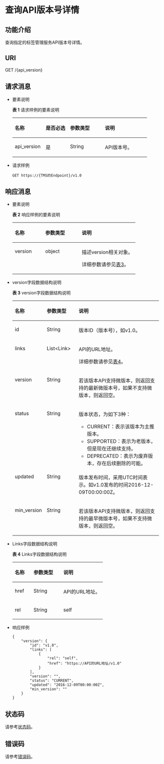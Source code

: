 # 查询API版本号详情<a name="zh-cn_topic_0133313257"></a>

## 功能介绍<a name="section112333415306"></a>

查询指定的标签管理服务API版本号详情。

## URI<a name="section9128153473016"></a>

GET /\{api\_version\}

## 请求消息<a name="section32381034103013"></a>

-   要素说明

    **表 1**  请求样例的要素说明

    <a name="table12569102910"></a>
    <table><thead align="left"><tr id="row863915010914"><th class="cellrowborder" valign="top" width="22.97%" id="mcps1.2.5.1.1"><p id="p86399015915"><a name="p86399015915"></a><a name="p86399015915"></a><strong id="b196391601693"><a name="b196391601693"></a><a name="b196391601693"></a>名称</strong></p>
    </th>
    <th class="cellrowborder" valign="top" width="18.15%" id="mcps1.2.5.1.2"><p id="p15639401794"><a name="p15639401794"></a><a name="p15639401794"></a><strong id="b3639100594"><a name="b3639100594"></a><a name="b3639100594"></a>是否必选</strong></p>
    </th>
    <th class="cellrowborder" valign="top" width="25.91%" id="mcps1.2.5.1.3"><p id="p363930296"><a name="p363930296"></a><a name="p363930296"></a><strong id="b206391010910"><a name="b206391010910"></a><a name="b206391010910"></a>参数类型</strong></p>
    </th>
    <th class="cellrowborder" valign="top" width="32.97%" id="mcps1.2.5.1.4"><p id="p2640101992"><a name="p2640101992"></a><a name="p2640101992"></a><strong id="b11640901591"><a name="b11640901591"></a><a name="b11640901591"></a>说明</strong></p>
    </th>
    </tr>
    </thead>
    <tbody><tr id="row1864013012915"><td class="cellrowborder" valign="top" width="22.97%" headers="mcps1.2.5.1.1 "><p id="p1364000890"><a name="p1364000890"></a><a name="p1364000890"></a>api_version</p>
    </td>
    <td class="cellrowborder" valign="top" width="18.15%" headers="mcps1.2.5.1.2 "><p id="p146400018913"><a name="p146400018913"></a><a name="p146400018913"></a>是</p>
    </td>
    <td class="cellrowborder" valign="top" width="25.91%" headers="mcps1.2.5.1.3 "><p id="p9640601896"><a name="p9640601896"></a><a name="p9640601896"></a>String</p>
    </td>
    <td class="cellrowborder" valign="top" width="32.97%" headers="mcps1.2.5.1.4 "><p id="p1464011017920"><a name="p1464011017920"></a><a name="p1464011017920"></a>API版本号。</p>
    </td>
    </tr>
    </tbody>
    </table>

-   请求样例

    ```
    GET https://{TMS的Endpoint}/v1.0
    ```


## 响应消息<a name="section17252434193018"></a>

-   要素说明

    **表 2**  响应样例的要素说明

    <a name="table638373419305"></a>
    <table><thead align="left"><tr id="row163831536143019"><th class="cellrowborder" valign="top" width="24.83%" id="mcps1.2.4.1.1"><p id="p1738363612307"><a name="p1738363612307"></a><a name="p1738363612307"></a><strong id="b10108718203616"><a name="b10108718203616"></a><a name="b10108718203616"></a>名称</strong></p>
    </th>
    <th class="cellrowborder" valign="top" width="29.65%" id="mcps1.2.4.1.2"><p id="p4383136193010"><a name="p4383136193010"></a><a name="p4383136193010"></a><strong id="b7111418153616"><a name="b7111418153616"></a><a name="b7111418153616"></a>参数类型</strong></p>
    </th>
    <th class="cellrowborder" valign="top" width="45.519999999999996%" id="mcps1.2.4.1.3"><p id="p153838362301"><a name="p153838362301"></a><a name="p153838362301"></a><strong id="b1711421823612"><a name="b1711421823612"></a><a name="b1711421823612"></a>说明</strong></p>
    </th>
    </tr>
    </thead>
    <tbody><tr id="row163832366304"><td class="cellrowborder" valign="top" width="24.83%" headers="mcps1.2.4.1.1 "><p id="p3383133610301"><a name="p3383133610301"></a><a name="p3383133610301"></a>version</p>
    </td>
    <td class="cellrowborder" valign="top" width="29.65%" headers="mcps1.2.4.1.2 "><p id="p2383133616305"><a name="p2383133616305"></a><a name="p2383133616305"></a>object</p>
    </td>
    <td class="cellrowborder" valign="top" width="45.519999999999996%" headers="mcps1.2.4.1.3 "><p id="p1238343618301"><a name="p1238343618301"></a><a name="p1238343618301"></a>描述version相关对象。</p>
    <p id="p041917181204"><a name="p041917181204"></a><a name="p041917181204"></a>详细参数请参见<a href="#table7480934143011">表3</a>。</p>
    </td>
    </tr>
    </tbody>
    </table>

-   version字段数据结构说明

    **表 3**  version字段数据结构说明

    <a name="table7480934143011"></a>
    <table><thead align="left"><tr id="row5383153610309"><th class="cellrowborder" valign="top" width="18.688131186881314%" id="mcps1.2.4.1.1"><p id="p2384153663010"><a name="p2384153663010"></a><a name="p2384153663010"></a><strong id="b98711320193612"><a name="b98711320193612"></a><a name="b98711320193612"></a>名称</strong></p>
    </th>
    <th class="cellrowborder" valign="top" width="22.077792220777923%" id="mcps1.2.4.1.2"><p id="p8384203618302"><a name="p8384203618302"></a><a name="p8384203618302"></a><strong id="b1872142043619"><a name="b1872142043619"></a><a name="b1872142043619"></a>参数类型</strong></p>
    </th>
    <th class="cellrowborder" valign="top" width="59.23407659234077%" id="mcps1.2.4.1.3"><p id="p17384123612304"><a name="p17384123612304"></a><a name="p17384123612304"></a><strong id="b12877142019360"><a name="b12877142019360"></a><a name="b12877142019360"></a>说明</strong></p>
    </th>
    </tr>
    </thead>
    <tbody><tr id="row838413616301"><td class="cellrowborder" valign="top" width="18.688131186881314%" headers="mcps1.2.4.1.1 "><p id="p638463613305"><a name="p638463613305"></a><a name="p638463613305"></a>id</p>
    </td>
    <td class="cellrowborder" valign="top" width="22.077792220777923%" headers="mcps1.2.4.1.2 "><p id="p43841036173017"><a name="p43841036173017"></a><a name="p43841036173017"></a>String</p>
    </td>
    <td class="cellrowborder" valign="top" width="59.23407659234077%" headers="mcps1.2.4.1.3 "><p id="p153844368307"><a name="p153844368307"></a><a name="p153844368307"></a>版本ID（版本号），如v1.0。</p>
    </td>
    </tr>
    <tr id="row143841136183018"><td class="cellrowborder" valign="top" width="18.688131186881314%" headers="mcps1.2.4.1.1 "><p id="p2038423643018"><a name="p2038423643018"></a><a name="p2038423643018"></a>links</p>
    </td>
    <td class="cellrowborder" valign="top" width="22.077792220777923%" headers="mcps1.2.4.1.2 "><p id="p2384736163019"><a name="p2384736163019"></a><a name="p2384736163019"></a>List&lt;Link&gt;</p>
    </td>
    <td class="cellrowborder" valign="top" width="59.23407659234077%" headers="mcps1.2.4.1.3 "><p id="p8384123653010"><a name="p8384123653010"></a><a name="p8384123653010"></a>API的URL地址。</p>
    <p id="p149851402025"><a name="p149851402025"></a><a name="p149851402025"></a>详细参数请参见<a href="#table86914347304">表4</a>。</p>
    </td>
    </tr>
    <tr id="row14384173643012"><td class="cellrowborder" valign="top" width="18.688131186881314%" headers="mcps1.2.4.1.1 "><p id="p8384153619301"><a name="p8384153619301"></a><a name="p8384153619301"></a>version</p>
    </td>
    <td class="cellrowborder" valign="top" width="22.077792220777923%" headers="mcps1.2.4.1.2 "><p id="p8384133683015"><a name="p8384133683015"></a><a name="p8384133683015"></a>String</p>
    </td>
    <td class="cellrowborder" valign="top" width="59.23407659234077%" headers="mcps1.2.4.1.3 "><p id="p113841236183014"><a name="p113841236183014"></a><a name="p113841236183014"></a>若该版本API支持微版本，则返回支持的最新微版本号，如果不支持微版本，则返回空。</p>
    </td>
    </tr>
    <tr id="row1138415367307"><td class="cellrowborder" valign="top" width="18.688131186881314%" headers="mcps1.2.4.1.1 "><p id="p20385143614301"><a name="p20385143614301"></a><a name="p20385143614301"></a>status</p>
    </td>
    <td class="cellrowborder" valign="top" width="22.077792220777923%" headers="mcps1.2.4.1.2 "><p id="p123851236133011"><a name="p123851236133011"></a><a name="p123851236133011"></a>String</p>
    </td>
    <td class="cellrowborder" valign="top" width="59.23407659234077%" headers="mcps1.2.4.1.3 "><p id="p113881736183016"><a name="p113881736183016"></a><a name="p113881736183016"></a>版本状态，为如下3种：</p>
    <a name="ul012713412324"></a><a name="ul012713412324"></a><ul id="ul012713412324"><li>CURRENT：表示该版本为主推版本。</li><li>SUPPORTED：表示为老版本，但是现在还继续支持。</li><li>DEPRECATED：表示为废弃版本，存在后续删除的可能。</li></ul>
    </td>
    </tr>
    <tr id="row038814361309"><td class="cellrowborder" valign="top" width="18.688131186881314%" headers="mcps1.2.4.1.1 "><p id="p8388133673018"><a name="p8388133673018"></a><a name="p8388133673018"></a>updated</p>
    </td>
    <td class="cellrowborder" valign="top" width="22.077792220777923%" headers="mcps1.2.4.1.2 "><p id="p123891236183012"><a name="p123891236183012"></a><a name="p123891236183012"></a>String</p>
    </td>
    <td class="cellrowborder" valign="top" width="59.23407659234077%" headers="mcps1.2.4.1.3 "><p id="p1938918364303"><a name="p1938918364303"></a><a name="p1938918364303"></a>版本发布时间，采用UTC时间表示。如v1.0发布的时间2016-12-09T00:00:00Z。</p>
    </td>
    </tr>
    <tr id="row1638943618309"><td class="cellrowborder" valign="top" width="18.688131186881314%" headers="mcps1.2.4.1.1 "><p id="p63894367302"><a name="p63894367302"></a><a name="p63894367302"></a>min_version</p>
    </td>
    <td class="cellrowborder" valign="top" width="22.077792220777923%" headers="mcps1.2.4.1.2 "><p id="p1738912361308"><a name="p1738912361308"></a><a name="p1738912361308"></a>String</p>
    </td>
    <td class="cellrowborder" valign="top" width="59.23407659234077%" headers="mcps1.2.4.1.3 "><p id="p638963653019"><a name="p638963653019"></a><a name="p638963653019"></a>若该版本API支持微版本，则返回支持的最早微版本号，如果不支持微版本，则返回空。</p>
    </td>
    </tr>
    </tbody>
    </table>

-   Links字段数据结构说明

    **表 4**  Links字段数据结构说明

    <a name="table86914347304"></a>
    <table><thead align="left"><tr id="row53898368307"><th class="cellrowborder" valign="top" width="20.79%" id="mcps1.2.4.1.1"><p id="p13895362301"><a name="p13895362301"></a><a name="p13895362301"></a><strong id="b4498724113612"><a name="b4498724113612"></a><a name="b4498724113612"></a>名称</strong></p>
    </th>
    <th class="cellrowborder" valign="top" width="33%" id="mcps1.2.4.1.2"><p id="p438913365302"><a name="p438913365302"></a><a name="p438913365302"></a><strong id="b115011024193617"><a name="b115011024193617"></a><a name="b115011024193617"></a>参数类型</strong></p>
    </th>
    <th class="cellrowborder" valign="top" width="46.21%" id="mcps1.2.4.1.3"><p id="p6389143683018"><a name="p6389143683018"></a><a name="p6389143683018"></a><strong id="b1504224183610"><a name="b1504224183610"></a><a name="b1504224183610"></a>说明</strong></p>
    </th>
    </tr>
    </thead>
    <tbody><tr id="row8389103623010"><td class="cellrowborder" valign="top" width="20.79%" headers="mcps1.2.4.1.1 "><p id="p7389436193014"><a name="p7389436193014"></a><a name="p7389436193014"></a>href</p>
    </td>
    <td class="cellrowborder" valign="top" width="33%" headers="mcps1.2.4.1.2 "><p id="p73891236123010"><a name="p73891236123010"></a><a name="p73891236123010"></a>String</p>
    </td>
    <td class="cellrowborder" valign="top" width="46.21%" headers="mcps1.2.4.1.3 "><p id="p5389536123014"><a name="p5389536123014"></a><a name="p5389536123014"></a>API的URL地址。</p>
    </td>
    </tr>
    <tr id="row6389163653017"><td class="cellrowborder" valign="top" width="20.79%" headers="mcps1.2.4.1.1 "><p id="p63891036163012"><a name="p63891036163012"></a><a name="p63891036163012"></a>rel</p>
    </td>
    <td class="cellrowborder" valign="top" width="33%" headers="mcps1.2.4.1.2 "><p id="p13389133693017"><a name="p13389133693017"></a><a name="p13389133693017"></a>String</p>
    </td>
    <td class="cellrowborder" valign="top" width="46.21%" headers="mcps1.2.4.1.3 "><p id="p03899362303"><a name="p03899362303"></a><a name="p03899362303"></a>self</p>
    </td>
    </tr>
    </tbody>
    </table>

-   响应样例

    ```
    {
        "version": {
            "id": "v1.0",
            "links": [
                {
                    "rel": "self",
                    "href": "https://API的URL地址/v1.0"
                }
            ],
            "version": "",
            "status": "CURRENT",
            "updated": "2016-12-09T00:00:00Z",
            "min_version": ""
        }
    }
    ```


## 状态码<a name="section17789101582315"></a>

请参考[状态码](状态码.md)。

## 错误码<a name="section18604165622519"></a>

请参考[错误码](错误码.md)。

